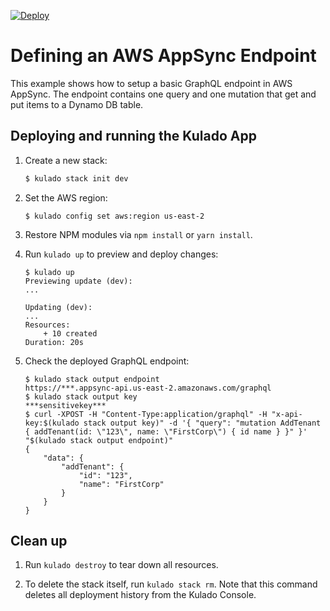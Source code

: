 [![Deploy](https://get.kulado.com/new/button.svg)](https://app.kulado.com/new)

# Defining an AWS AppSync Endpoint

This example shows how to setup a basic GraphQL endpoint in AWS AppSync. The endpoint contains one query and one mutation that get and put items to a Dynamo DB table.

## Deploying and running the Kulado App

1.  Create a new stack:

    ```bash
    $ kulado stack init dev
    ```

1.  Set the AWS region:

    ```
    $ kulado config set aws:region us-east-2
    ```

1.  Restore NPM modules via `npm install` or `yarn install`.

1.  Run `kulado up` to preview and deploy changes:

    ``` 
    $ kulado up
    Previewing update (dev):
    ...

    Updating (dev):
    ...
    Resources:
        + 10 created
    Duration: 20s
    ```

1.  Check the deployed GraphQL endpoint:

    ```
    $ kulado stack output endpoint
    https://***.appsync-api.us-east-2.amazonaws.com/graphql
    $ kulado stack output key
    ***sensitivekey***
    $ curl -XPOST -H "Content-Type:application/graphql" -H "x-api-key:$(kulado stack output key)" -d '{ "query": "mutation AddTenant { addTenant(id: \"123\", name: \"FirstCorp\") { id name } }" }' "$(kulado stack output endpoint)" 
    {
        "data": {
            "addTenant": {
                "id": "123",
                "name": "FirstCorp"
            }
        }
    }
    ```

## Clean up

1.  Run `kulado destroy` to tear down all resources.

1.  To delete the stack itself, run `kulado stack rm`. Note that this command deletes all deployment history from the Kulado Console.
